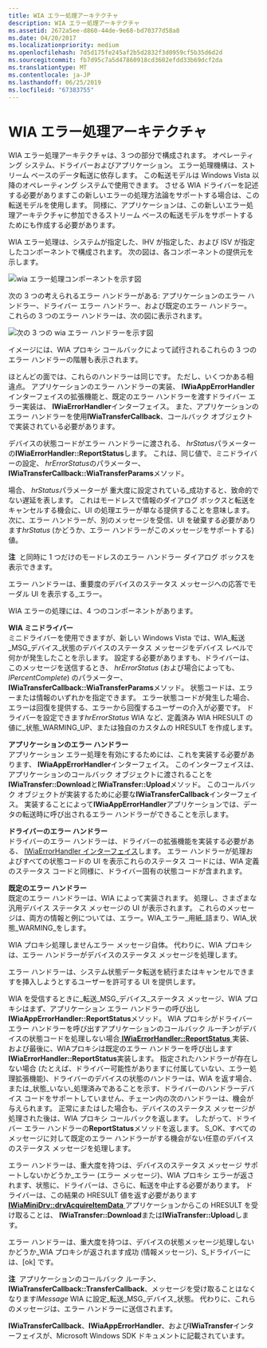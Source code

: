 ```yaml
---
title: WIA エラー処理アーキテクチャ
description: WIA エラー処理アーキテクチャ
ms.assetid: 2672a5ee-d860-44de-9e68-bd70377d58a8
ms.date: 04/20/2017
ms.localizationpriority: medium
ms.openlocfilehash: 7d5d175fe245af2b5d2832f3d0959cf5b35d6d2d
ms.sourcegitcommit: fb7d95c7a5d47860918cd3602efdd33b69dcf2da
ms.translationtype: MT
ms.contentlocale: ja-JP
ms.lasthandoff: 06/25/2019
ms.locfileid: "67383755"
---
```

# <a name="wia-error-handling-architecture"></a>WIA エラー処理アーキテクチャ


WIA エラー処理アーキテクチャは、3 つの部分で構成されます。 オペレーティング システム、ドライバーおよびアプリケーション。 エラー処理機構は、ストリーム ベースのデータ転送に依存します。 この転送モデルは Windows Vista 以降のオペレーティング システムで使用できます。 させる WIA ドライバーを記述する必要がありますこの新しいエラーの処理方法論をサポートする場合は、この転送モデルを使用します。 同様に、アプリケーションは、この新しいエラー処理アーキテクチャに参加できるストリーム ベースの転送モデルをサポートするためにも作成する必要があります。

WIA エラー処理は、システムが指定した、IHV が指定した、および ISV が指定したコンポーネントで構成されます。 次の図は、各コンポーネントの提供元を示します。

![wia エラー処理コンポーネントを示す図](images/wia-error-wv.png)

次の 3 つの考えられるエラー ハンドラーがある: アプリケーションのエラー ハンドラー、ドライバー エラー ハンドラー、および既定のエラー ハンドラー。 これらの 3 つのエラー ハンドラーは、次の図に表示されます。

![次の 3 つの wia エラー ハンドラーを示す図](images/wia-errorhandlers.png)

イメージには、WIA プロキシ コールバックによって試行されるこれらの 3 つのエラー ハンドラーの階層も表示されます。

ほとんどの面では、これらのハンドラーは同じです。 ただし、いくつかある相違点。 アプリケーションのエラー ハンドラーの実装、 **IWiaAppErrorHandler**インターフェイスの拡張機能と、既定のエラー ハンドラーを渡すドライバー エラー実装は、 **IWiaErrorHandler**インターフェイス。 また、アプリケーションのエラー ハンドラーを使用**IWiaTransferCallback**、コールバック オブジェクトで実装されている必要があります。

デバイスの状態コードがエラー ハンドラーに渡される、 *hrStatus*パラメーターの**IWiaErrorHandler::ReportStatus**します。 これは、同じ値で、ミニドライバーの設定、 *hrErrorStatus*のパラメーター、 **IWiaTransferCallback::WiaTransferParams**メソッド。

場合、 *hrStatus*パラメーターが 重大度に設定されている\_成功すると、致命的でない遅延を表します。 これはモードレスで情報のダイアログ ボックスと転送をキャンセルする機会に、UI の処理エラーが単なる提供することを意味します。 次に、エラー ハンドラーが、別のメッセージを受信、UI を破棄する必要があります*hrStatus* (かどうか、エラー ハンドラーがこのメッセージをサポートする) 値。

**注**  と同時に 1 つだけのモードレスのエラー ハンドラー ダイアログ ボックスを表示できます。

 

エラー ハンドラーは、重要度のデバイスのステータス メッセージへの応答でモーダル UI を表示する\_エラー。

WIA エラーの処理には、4 つのコンポーネントがあります。

<a href="" id="the-wia-minidriver"></a>**WIA ミニドライバー**  
ミニドライバーを使用できますが、新しい Windows Vista では、WIA\_転送\_MSG\_デバイス\_状態のデバイスのステータス メッセージをデバイス レベルで何かが発生したことを示します。 設定する必要がありますも、ドライバーは、このメッセージを送信するとき、 *hrErrorStatus* (および場合によっても、 *lPercentComplete*) のパラメーター、 **IWiaTransferCallback::WiaTransferParams**メソッド。 状態コードは、エラーまたは情報のいずれかを指定できます。 エラー状態コードが発生した場合、エラーは回復を提供する、エラーから回復するユーザーの介入が必要です。 ドライバーを設定できます*hrErrorStatus* WIA など、定義済み WIA HRESULT の値に\_状態\_WARMING\_UP、または独自のカスタムの HRESULT を作成します。

<a href="" id="the-application-error-handler"></a>**アプリケーションのエラー ハンドラー**  
アプリケーション エラー処理を有効にするためには、これを実装する必要があります、 **IWiaAppErrorHandler**インターフェイス。 このインターフェイスは、アプリケーションのコールバック オブジェクトに渡されることを**IWiaTransfer::Download**と**IWiaTransfer::Upload**メソッド。 このコールバック オブジェクトが実装するために必要な**IWiaTransferCallback**インターフェイス。 実装することによって**IWiaAppErrorHandler**アプリケーションでは、データの転送時に呼び出されるエラー ハンドラーができることを示します。

<a href="" id="the-driver-s-error-handler"></a>**ドライバーのエラー ハンドラー**  
ドライバーのエラー ハンドラーは、ドライバーの拡張機能を実装する必要がある、 [IWiaErrorHandler インターフェイス](https://docs.microsoft.com/windows-hardware/drivers/ddi/content/wia_lh/nn-wia_lh-iwiaerrorhandler)します。 エラー ハンドラーが処理およびすべての状態コードの UI を表示これらのステータス コードには、WIA 定義のステータス コードと同様に、ドライバー固有の状態コードが含まれます。

<a href="" id="the-default-error-handler"></a>**既定のエラー ハンドラー**  
既定のエラー ハンドラーは、WIA によって実装されます。 処理し、さまざまな汎用デバイス ステータス メッセージの UI が表示されます。 これらのメッセージは、両方の情報と例については、エラー。WIA\_エラー\_用紙\_詰まり、WIA\_状態\_WARMING\_をします。

WIA プロキシ処理しませんエラー メッセージ自体。 代わりに、WIA プロキシは、エラー ハンドラーがデバイスのステータス メッセージを処理します。

エラー ハンドラーは、システム状態データ転送を続行またはキャンセルできますを挿入しようとするユーザーを許可する UI を提供します。

WIA を受信するときに\_転送\_MSG\_デバイス\_ステータス メッセージ、WIA プロキシはまず、アプリケーション エラー ハンドラーの呼び出し**IWiaAppErrorHandler::ReportStatus**メソッド。 WIA プロキシがドライバー エラー ハンドラーを呼び出すアプリケーションのコールバック ルーチンがデバイスの状態コードを処理しない場合[ **IWiaErrorHandler::ReportStatus** ](https://docs.microsoft.com/windows-hardware/drivers/ddi/content/wia_lh/nf-wia_lh-iwiaerrorhandler-reportstatus)実装、および最後に、WIAプロキシは既定のエラー ハンドラーを呼び出します**IWiaErrorHandler::ReportStatus**実装します。 指定されたハンドラーが存在しない場合 (たとえば、ドライバー可能性がありますに付属していない、エラー処理拡張機能)、ドライバーのデバイスの状態のハンドラーは、WIA を返す場合、または\_状態\_いない\_処理済みであることを示す、ドライバーのハンドラーデバイス コードをサポートしていません、チェーン内の次のハンドラーは、機会が与えられます。 正常にまたはした場合も、デバイスのステータス メッセージが処理された後は、WIA プロキシ コールバックを返します。 したがって、ドライバー エラー ハンドラーの**ReportStatus**メソッドを返します。 S\_OK、すべてのメッセージに対して既定のエラー ハンドラーがする機会がない任意のデバイスのステータス メッセージを処理します。

エラー ハンドラーは、重大度を持つは、デバイスのステータス メッセージ サポートしないかどうか\_エラー (エラー メッセージ)、WIA プロキシ エラーが返されます、状態に、ドライバーは、さらに、転送を中止する必要があります。 ドライバーは、この結果の HRESULT 値を返す必要があります[ **IWiaMiniDrv::drvAcquireItemData** ](https://docs.microsoft.com/windows-hardware/drivers/ddi/content/wiamindr_lh/nf-wiamindr_lh-iwiaminidrv-drvacquireitemdata)アプリケーションからこの HRESULT を受け取ることは、 **IWiaTransfer::Download**または**IWiaTransfer::Upload**します。

エラー ハンドラーは、重大度を持つは、デバイスの状態メッセージ処理しないかどうか\_WIA プロキシが返されます成功 (情報メッセージ)、S\_ドライバーには、[ok] です。

**注**  アプリケーションのコールバック ルーチン、 **IWiaTransferCallback::TransferCallback**、メッセージを受け取ることはなくなります*lMessage* WIA に設定\_転送\_MSG\_デバイス\_状態。 代わりに、これらのメッセージは、エラー ハンドラーに送信されます。

 

**IWiaTransferCallback**、**IWiaAppErrorHandler**、および**IWiaTransfer**インターフェイスが、Microsoft Windows SDK ドキュメントに記載されています。

 

 





